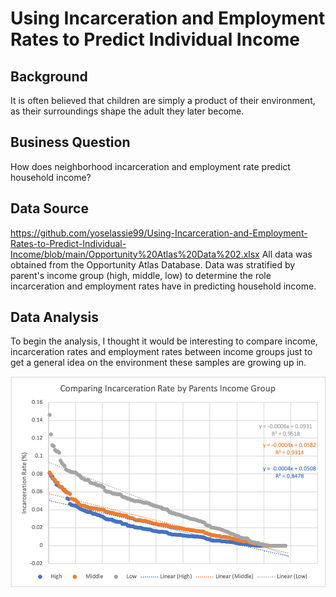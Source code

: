 # Using Incarceration and Employment Rates to Predict Individual Income

## Background
It is often believed that children are simply a product of their environment, as their surroundings shape the adult they later become.







## Business Question
How does neighborhood incarceration and employment rate predict household income?

## Data Source
https://github.com/yoselassie99/Using-Incarceration-and-Employment-Rates-to-Predict-Individual-Income/blob/main/Opportunity%20Atlas%20Data%202.xlsx
All data was obtained from the Opportunity Atlas Database. Data was stratified by parent's income group (high, middle, low) to determine the role incarceration and employment rates have in predicting household income.


## Data Analysis
To begin the analysis, I thought it would be interesting to compare income, incarceration rates and employment rates between income groups just to get a general idea on the environment these samples are growing up in.

![alt text](https://github.com/yoselassie99/Using-Incarceration-and-Employment-Rates-to-Predict-Individual-Income/blob/main/IncarcerationLinearRegression.png)

#
